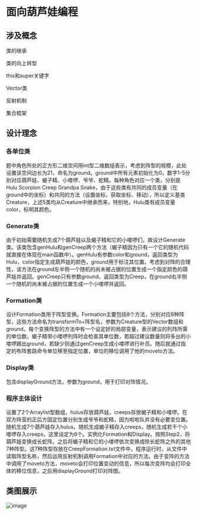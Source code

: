 # 面向葫芦娃编程
## 涉及概念

类的继承

类的向上转型

this和super关键字

Vector类

反射机制

集合框架

## 设计理念
### 各单位类
题中角色所处的正方形二维空间用int型二维数组表示，考虑到阵型的规模，此处设置该空间边长为21，命名为ground。ground中所有元素初始化为0，数字1-5分别对应葫芦娃、蝎子精、小喽啰、爷爷、蛇精。每种角色对应一个类，分别是Hulu Scorpion Creep Grandpa Snake，由于这些类有共同的成员变量（在ground中的坐标）和共同的方法（设置坐标、获取坐标、移动），所以定义基类Creature，上述5类均从Creature中继承而来，特别地，Hulu类有成员变量color，标明其颜色。
### Generate类
由于初始需要随机生成7个葫芦娃以及蝎子精和它的小喽啰们，故设计Generate类。该类包含genHulu和genCreep两个方法（蝎子精因为只有一个它的随机代码就直接在体现在main函数中）。genHulu有参数color和ground，返回类型为Hulu，color指定生成葫芦娃的颜色，ground用于标注其位置。考虑到对阵的合理性，该方法在ground左半侧一个随机的尚未被占据的位置生成一个指定颜色的葫芦娃并返回。genCreep只有参数ground，返回类型为Creep，在ground右半侧一个随机的尚未被占据的位置生成一个小喽啰并返回。
### Formation类
设计Formation类用于阵型变换。Formation主要包括8个方法，分别对应8种阵型，这些方法命名为transformTo+阵型名，参数为Creature型的Vector数组和ground。每个变换阵型的方法中有一个设定好的局部变量，表示建议的列阵所需的单位数。蝎子精带小喽啰列阵时会检查其单位数，若超过建议数量则将多出的小喽啰踢出ground，若缺少则通过genCreep生成小喽啰进行补员。随后就通过指定的布阵套路命令单位移至指定位置，单位的移位调用了他的moveto方法。
### Display类
包含displayGround方法，参数为ground，用于打印对阵情况。
### 程序主体设计
设置了2个Arraylist<Creature>型数组，hulus存放葫芦娃，creeps存放蝎子精和小喽啰。在双方阵营的正后方固定位置分别生成爷爷和蛇精，因为啦啦队并没有必要变位置。随机生成7个葫芦娃存入hulus，随机生成蝎子精存入creeps，随机生成若干个小喽啰存入creeps，这里设定为6个。实例化Formation和Display。按照Step2，将葫芦娃变换成长蛇阵。之后将蝎子精和它的小喽啰依次变换成除长蛇阵之外的其他7种阵型。这7种阵型存放在CreepFormation.txt文件中，程序运行时，从文件中读取阵型名称，然后运用反射机制调用Formation中对应的方法。由于变阵的方法中调用了moveto方法，moveto会打印位置变动的信息，所以每次变阵均会打印全体的移位信息，之后用displayGround打印对阵图。

## 类图展示

![image](https://github.com/Mi-racle/java-2019-homeworks/blob/master/3-OOPAdvanced/%E6%9D%8E%E5%9F%B9%E5%89%80-171860519/Huluwa.png)
